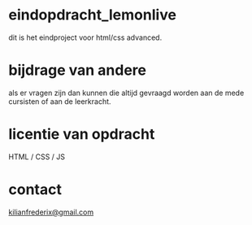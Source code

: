 # eindopdracht_lemonlive
dit is het eindproject voor html/css advanced.
# bijdrage van andere
als er vragen zijn dan kunnen die altijd gevraagd worden aan de mede cursisten of aan de leerkracht.
# licentie van opdracht 
HTML / CSS / JS 
# contact 
kilianfrederix@gmail.com
